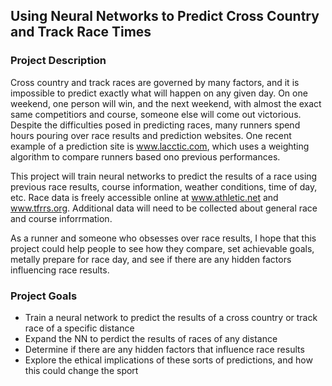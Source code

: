 ## Using Neural Networks to Predict Cross Country and Track Race Times

### Project Description

Cross country and track races are governed by many factors, and it is impossible to predict exactly what will happen on any given day. On one weekend, one person will win, and the next weekend, with almost the exact same competitiors and course, someone else will come out victorious. Despite the difficulties posed in predicting races, many runners spend hours pouring over race results and prediction websites. One recent example of a prediction site is www.lacctic.com, which uses a weighting algorithm to compare runners based ono previous performances.  

This project will train neural networks to predict the results of a race using previous race results, course information, weather conditions, time of day, etc. Race data is freely accessible online at www.athletic.net and www.tfrrs.org. Additional data will need to be collected about general race and course inforrmation. 

As a runner and someone who obsesses over race results, I hope that this project could help people to see how they compare, set achievable goals, metally prepare for race day, and see if there are any hidden factors influencing race results. 

### Project Goals

- Train a neural network to predict the results of a cross country or track race of a specific distance
- Expand the NN to perdict the results of races of any distance
- Determine if there are any hidden factors that influence race results
- Explore the ethical implications of these sorts of predictions, and how this could change the sport
